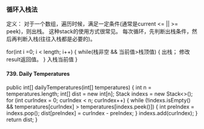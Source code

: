### 循环入栈法
  定义： 对于一个数组，遍历时候，满足一定条件(通常是current <= || >= peek)，则出栈。
  这种stack的使用方式很常见。
  每次循环，先判断出栈条件，然后再判断入栈(往往入栈都是必要的)。
  
  for(int i =0; i < length; i++) {
    while(栈非空 && 当前值>栈顶值) {
        出栈；
        修改result返回值。
    }
   入栈当前值
  }
  
#### 739. Daily Temperatures
public int[] dailyTemperatures(int[] temperatures) {
    int n = temperatures.length;
    int[] dist = new int[n];
    Stack<Integer> indexs = new Stack<>();
    for (int curIndex = 0; curIndex < n; curIndex++) {
        while (!indexs.isEmpty() && temperatures[curIndex] > temperatures[indexs.peek()]) {
            int preIndex = indexs.pop();
            dist[preIndex] = curIndex - preIndex;
        }
        indexs.add(curIndex);
    }
    return dist;
}